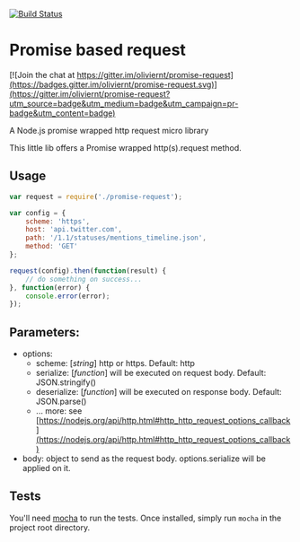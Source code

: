[![Build Status](https://travis-ci.org/oliviernt/promise-request.svg?branch=master)](https://travis-ci.org/oliviernt/promise-request)

# Promise based request

[![Join the chat at https://gitter.im/oliviernt/promise-request](https://badges.gitter.im/oliviernt/promise-request.svg)](https://gitter.im/oliviernt/promise-request?utm_source=badge&utm_medium=badge&utm_campaign=pr-badge&utm_content=badge)

A Node.js promise wrapped http request micro library

This little lib offers a Promise wrapped http(s).request method.

## Usage

``` js
var request = require('./promise-request');

var config = {
    scheme: 'https',
    host: 'api.twitter.com',
    path: '/1.1/statuses/mentions_timeline.json',
    method: 'GET'
};

request(config).then(function(result) {
    // do something on success...
}, function(error) {
    console.error(error);
});
```

## Parameters:
- options:
    - scheme: [_string_] http or https. Default: http
    - serialize: [_function_] will be executed on request body. Default: JSON.stringify()
    - deserialize: [_function_] will be executed on response body. Default: JSON.parse()
    - ... more: see [https://nodejs.org/api/http.html#http_http_request_options_callback](https://nodejs.org/api/http.html#http_http_request_options_callback)
- body: object to send as the request body. options.serialize will be applied on it.

## Tests

You'll need [mocha](http://mochajs.org/) to run the tests. Once installed, simply run `mocha` in the project root directory.
